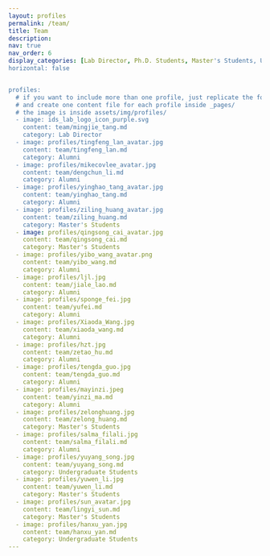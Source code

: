 ```yaml
---
layout: profiles
permalink: /team/
title: Team
description: 
nav: true
nav_order: 6
display_categories: [Lab Director, Ph.D. Students, Master's Students, Undergraduate Students, Alumni]
horizontal: false


profiles:
  # if you want to include more than one profile, just replicate the following block
  # and create one content file for each profile inside _pages/
  # the image is inside assets/img/profiles/
  - image: ids_lab_logo_icon_purple.svg
    content: team/mingjie_tang.md
    category: Lab Director
  - image: profiles/tingfeng_lan_avatar.jpg
    content: team/tingfeng_lan.md
    category: Alumni
  - image: profiles/mikecovlee_avatar.jpg
    content: team/dengchun_li.md
    category: Alumni
  - image: profiles/yinghao_tang_avatar.jpg
    content: team/yinghao_tang.md
    category: Alumni
  - image: profiles/ziling_huang_avatar.jpg
    content: team/ziling_huang.md
    category: Master's Students
  - image: profiles/qingsong_cai_avatar.jpg
    content: team/qingsong_cai.md
    category: Master's Students
  - image: profiles/yibo_wang_avatar.png
    content: team/yibo_wang.md
    category: Alumni
  - image: profiles/ljl.jpg
    content: team/jiale_lao.md
    category: Alumni
  - image: profiles/sponge_fei.jpg
    content: team/yufei.md
    category: Alumni
  - image: profiles/Xiaoda_Wang.jpg
    content: team/xiaoda_wang.md
    category: Alumni
  - image: profiles/hzt.jpg
    content: team/zetao_hu.md
    category: Alumni
  - image: profiles/tengda_guo.jpg
    content: team/tengda_guo.md
    category: Alumni
  - image: profiles/mayinzi.jpeg
    content: team/yinzi_ma.md
    category: Alumni
  - image: profiles/zelonghuang.jpg
    content: team/zelong_huang.md
    category: Master's Students
  - image: profiles/salma_filali.jpg
    content: team/salma_filali.md
    category: Alumni
  - image: profiles/yuyang_song.jpg
    content: team/yuyang_song.md
    category: Undergraduate Students
  - image: profiles/yuwen_li.jpg
    content: team/yuwen_li.md
    category: Master's Students
  - image: profiles/sun_avatar.jpg
    content: team/lingyi_sun.md
    category: Master's Students
  - image: profiles/hanxu_yan.jpg
    content: team/hanxu_yan.md
    category: Undergraduate Students
---
```




